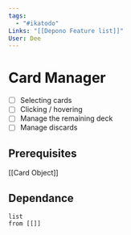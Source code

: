 ```yaml
---
tags:
  - "#ikatodo"
Links: "[[Depono Feature list]]"
User: Dee
---
```

# Card Manager
- [ ] Selecting cards
- [ ] Clicking / hovering
- [ ] Manage the remaining deck
- [ ] Manage discards
## Prerequisites
[[Card Object]]
## Dependance
```dataview
list
from [[]]
```